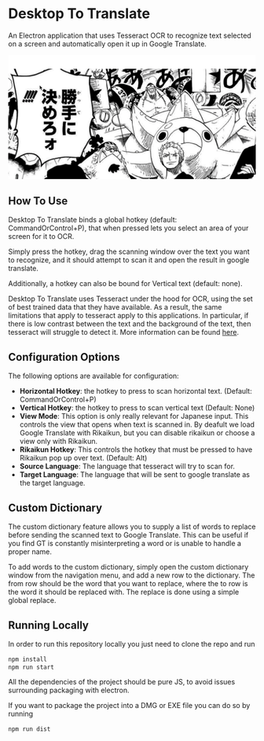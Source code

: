 # Desktop To Translate
An Electron application that uses Tesseract OCR to recognize text selected on a screen and automatically open it up in Google Translate.

![Desktop To Translate Animated Demo](readme/main.gif)

## How To Use

Desktop To Translate binds a global hotkey (default: CommandOrControl+P), that when pressed lets you select an area of your screen for it to OCR.

Simply press the hotkey, drag the scanning window over the text you want to recognize, and it should attempt to scan it and open the result in google translate.

Additionally, a hotkey can also be bound for Vertical text (default: none).

Desktop To Translate uses Tesseract under the hood for OCR, using the set of best trained data that they have available. As a result, the same limitations that apply to tesseract apply to this applications. In particular, if there is low contrast between the text and the background of the text, then tesseract will struggle to detect it. More information can be found [here](https://github.com/tesseract-ocr/tesseract/wiki/ImproveQuality).

## Configuration Options

The following options are available for configuration:

* **Horizontal Hotkey**: the hotkey to press to scan horizontal text. (Default: CommandOrControl+P)
* **Vertical Hotkey**: the hotkey to press to scan vertical text (Default: None)
* **View Mode**: This option is only really relevant for Japanese input. This controls the view that opens when text is scanned in. By deafult we load Google Translate with Rikaikun, but you can disable rikaikun or choose a view only with Rikaikun.
* **Rikaikun Hotkey**: This controls the hotkey that must be pressed to have Rikaikun pop up over text. (Default: Alt)
* **Source Language**: The language that tesseract will try to scan for.
* **Target Language**: The language that will be sent to google translate as the target language.

## Custom Dictionary

The custom dictionary feature allows you to supply a list of words to replace before sending the scanned text to Google Translate. This can be useful if you find GT is constantly misinterpreting a word or is unable to handle a proper name. 

To add words to the custom dictionary, simply open the custom dictionary window from the navigation menu, and add a new row to the dictionary. The from row should be the word that you want to replace, where the to row is the word it should be replaced with. The replace is done using a simple global replace.

## Running Locally

In order to run this repository locally you just need to clone the repo and run

```
npm install
npm run start
```

All the dependencies of the project should be pure JS, to avoid issues surrounding packaging with electron.

If you want to package the project into a DMG or EXE file you can do so by running

```
npm run dist
```
